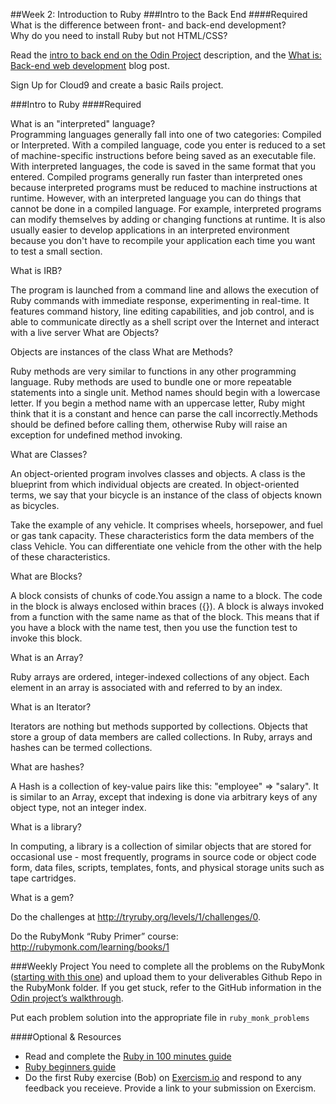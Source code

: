 ##Week 2: Introduction to Ruby
###Intro to the Back End
####Required
What is the difference between front- and back-end development?<br>
Why do you need to install Ruby but not HTML/CSS?

Read the [intro to back end on the Odin Project](http://www.theodinproject.com/web-development-101/introduction-to-the-back-end) description, and the [What is: Back-end web development](http://blog.generalassemb.ly/what-is-back-end-web-development/) blog post.

Sign Up for Cloud9 and create a basic Rails project.

###Intro to Ruby
####Required

What is an "interpreted" language?<br> Programming languages generally fall into one of two categories: Compiled or Interpreted. With a compiled language, code you enter is reduced to a set of machine-specific instructions before being saved as an executable file. With interpreted languages, the code is saved in the same format that you entered. Compiled programs generally run faster than interpreted ones because interpreted programs must be reduced to machine instructions at runtime. However, with an interpreted language you can do things that cannot be done in a compiled language. For example, interpreted programs can modify themselves by adding or changing functions at runtime. It is also usually easier to develop applications in an interpreted environment because you don't have to recompile your application each time you want to test a small section.

What is IRB?<br>

The program is launched from a command line and allows the execution of Ruby commands with immediate response, experimenting in real-time. It features command history, line editing capabilities, and job control, and is able to communicate directly as a shell script over the Internet and interact with a live server
What are Objects?<br>

Objects are instances of the class
What are Methods?<br>

Ruby methods are very similar to functions in any other programming language. Ruby methods are used to bundle one or more repeatable statements into a single unit. Method names should begin with a lowercase letter. If you begin a method name with an uppercase letter, Ruby might think that it is a constant and hence can parse the call incorrectly.Methods should be defined before calling them, otherwise Ruby will raise an exception for undefined method invoking.

What are Classes?<br>

An object-oriented program involves classes and objects. A class is the blueprint from which individual objects are created. In object-oriented terms, we say that your bicycle is an instance of the class of objects known as bicycles.

Take the example of any vehicle. It comprises wheels, horsepower, and fuel or gas tank capacity. These characteristics form the data members of the class Vehicle. You can differentiate one vehicle from the other with the help of these characteristics.

What are Blocks?<br>

A block consists of chunks of code.You assign a name to a block. The code in the block is always enclosed within braces ({}). A block is always invoked from a function with the same name as that of the block. This means that if you have a block with the name test, then you use the function test to invoke this block.

What is an Array?<br>

Ruby arrays are ordered, integer-indexed collections of any object. Each element in an array is associated with and referred to by an index.

What is an Iterator?<br>

Iterators are nothing but methods supported by collections. Objects that store a group of data members are called collections. In Ruby, arrays and hashes can be termed collections.

What are hashes?<br>

A Hash is a collection of key-value pairs like this: "employee" => "salary". It is similar to an Array, except that indexing is done via arbitrary keys of any object type, not an integer index.

What is a library?<br>

In computing, a library is a collection of similar objects that are stored for occasional use - most frequently, programs in source code or object code form, data files, scripts, templates, fonts, and physical storage units such as tape cartridges.

What is a gem?

Do the challenges at http://tryruby.org/levels/1/challenges/0.

Do the RubyMonk “Ruby Primer” course: http://rubymonk.com/learning/books/1

###Weekly Project
You need to complete all the problems on the RubyMonk ([starting with this one](http://rubymonk.com/learning/books/1-ruby-primer/problems/9-calculator)) and upload them to your deliverables Github Repo in the RubyMonk folder. If you get stuck, refer to the GitHub information in the [Odin project’s walkthrough](http://www.theodinproject.com/web-development-101/html-css).

Put each problem solution into the appropriate file in `ruby_monk_problems`

####Optional & Resources
 - Read and complete the [Ruby in 100 minutes guide](http://tutorials.jumpstartlab.com/projects/ruby\_in\_100_minutes.html)
 - [Ruby beginners guide](https://hackhands.com/beginners-guide-ruby/)
 - Do the first Ruby exercise (Bob) on [Exercism.io](http://exercism.io/) and respond to any
   feedback you receieve.  Provide a link to your submission on
   Exercism.

